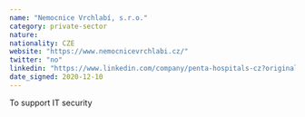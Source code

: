 ```yaml
---
name: "Nemocnice Vrchlabí, s.r.o."
category: private-sector
nature:
nationality: CZE
website: "https://www.nemocnicevrchlabi.cz/"
twitter: "no"
linkedin: "https://www.linkedin.com/company/penta-hospitals-cz?originalSubdomain=cz"
date_signed: 2020-12-10
---
```

To support IT security
